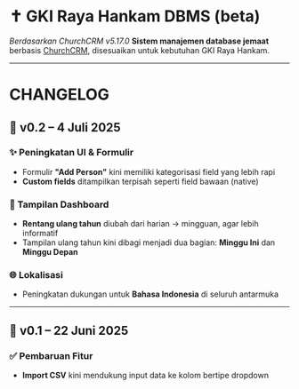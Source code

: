 # ✝️ GKI Raya Hankam DBMS (beta)
_Berdasarkan ChurchCRM v5.17.0_
**Sistem manajemen database jemaat** berbasis [ChurchCRM](https://github.com/ChurchCRM/ChurchCRM), disesuaikan untuk kebutuhan GKI Raya Hankam.

---

# CHANGELOG

## 🔖 v0.2 – 4 Juli 2025

### ✨ Peningkatan UI & Formulir
- Formulir **"Add Person"** kini memiliki kategorisasi field yang lebih rapi
- **Custom fields** ditampilkan terpisah seperti field bawaan (native)

### 🎂 Tampilan Dashboard
- **Rentang ulang tahun** diubah dari harian → mingguan, agar lebih informatif
- Tampilan ulang tahun kini dibagi menjadi dua bagian: **Minggu Ini** dan **Minggu Depan**

### 🌐 Lokalisasi
- Peningkatan dukungan untuk **Bahasa Indonesia** di seluruh antarmuka

---

## 🔖 v0.1 – 22 Juni 2025

### ✅ Pembaruan Fitur
- **Import CSV** kini mendukung input data ke kolom bertipe dropdown